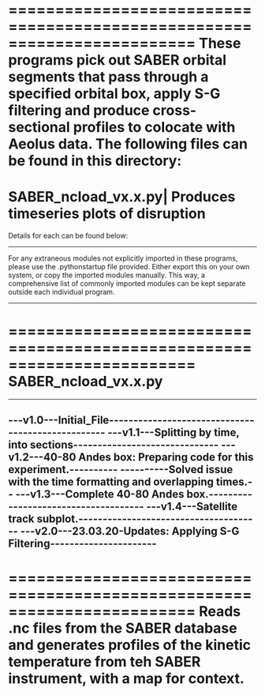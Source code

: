 ========================================================================
These programs pick out SABER orbital segments that pass through a
specified orbital box, apply S-G filtering and produce cross-sectional
profiles to colocate with Aeolus data. The following files
can be found in this directory:
========================================================================
SABER_ncload_vx.x.py| Produces timeseries plots of disruption
========================================================================

Details for each can be found below:
________________________________________________________________________
For any extraneous modules not explicitly imported in these programs,
please use the .pythonstartup file provided. Either export this on your
own system, or copy the imported modules manually. This way, a
comprehensive list of commonly imported modules can be kept separate
outside each individual program.
________________________________________________________________________

========================================================================
SABER_ncload_vx.x.py
========================================================================
------------------------------------------------------------------------
---v1.0---Initial_File--------------------------------------------------
---v1.1---Splitting by time, into sections------------------------------
---v1.2---40-80 Andes box: Preparing code for this experiment.----------
----------Solved issue with the time formatting and overlapping times.--
---v1.3---Complete 40-80 Andes box.-------------------------------------
---v1.4---Satellite track subplot.--------------------------------------
---v2.0---23.03.20-Updates: Applying S-G Filtering----------------------
------------------------------------------------------------------------
========================================================================
Reads .nc files from the SABER database and generates profiles of the
kinetic temperature from teh SABER instrument, with a map for context.
========================================================================

